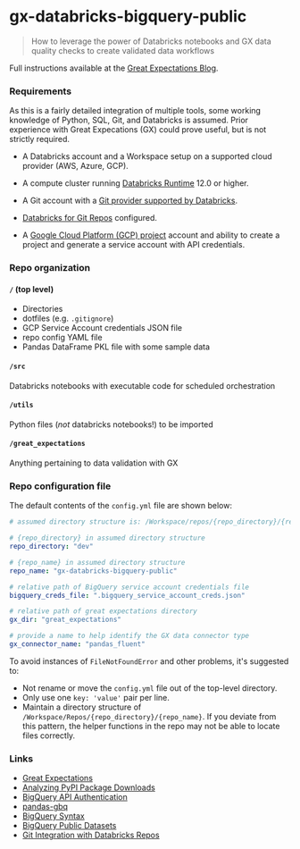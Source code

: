 # gx-databricks-bigquery-public
> How to leverage the power of Databricks notebooks and GX data quality checks to create validated data workflows

Full instructions available at the [Great Expectations Blog](https://greatexpectations.io/blog/gx-databricks-notebooks-a-powerful-alliance-for-validated-data-workflows).


### Requirements

As this is a fairly detailed integration of multiple tools, some working knowledge of Python, SQL, Git, and Databricks is assumed. Prior experience with Great Expecations (GX) could prove useful, but is not strictly required.

- A Databricks account and a Workspace setup on a supported cloud provider (AWS, Azure, GCP).

- A compute cluster running [Databricks Runtime](https://docs.databricks.com/release-notes/runtime/releases.html) 12.0 or higher.

- A Git account with a [Git provider supported by Databricks](https://docs.databricks.com/repos/index.html).

- [Databricks for Git Repos](https://docs.databricks.com/repos/repos-setup.html) configured.

- A [Google Cloud Platform (GCP) project](https://cloud.google.com) account and ability to create a project and generate a service account with API credentials.


### Repo organization


#### `/` (top level)
- Directories 
- dotfiles (e.g. `.gitignore`)
-  GCP Service Account credentials JSON file
-  repo config YAML file
-  Pandas DataFrame PKL file with some sample data

#### `/src`
Databricks notebooks with executable code for scheduled orchestration

#### `/utils`
Python files (_not_ databricks notebooks!) to be imported

#### `/great_expectations` 
Anything pertaining to data validation with GX


### Repo configuration file

The default contents of the `config.yml` file are shown below:

```YAML
# assumed directory structure is: /Workspace/repos/{repo_directory}/{repo_name}

# {repo_directory} in assumed directory structure
repo_directory: "dev"

# {repo_name} in assumed directory structure
repo_name: "gx-databricks-bigquery-public"

# relative path of BigQuery service account credentials file
bigquery_creds_file: ".bigquery_service_account_creds.json"

# relative path of great expectations directory
gx_dir: "great_expectations"

# provide a name to help identify the GX data connector type
gx_connector_name: "pandas_fluent"

```

To avoid instances of `FileNotFoundError` and other problems, it's suggested to:
- Not rename or move the `config.yml` file out of the top-level directory.
- Only use one `key: 'value'` pair per line.
- Maintain a directory structure of `/Workspace/Repos/{repo_directory}/{repo_name}`. If you deviate from this pattern, the helper functions in the repo may not be able to locate files correctly.


### Links
- [Great Expectations](https://greatexpectations.io/)
- [Analyzing PyPI Package Downloads](https://packaging.python.org/en/latest/guides/analyzing-pypi-package-downloads/)
- [BigQuery API Authentication](https://cloud.google.com/bigquery/docs/authentication/)
- [pandas-gbq](https://pandas-gbq.readthedocs.io/en/latest/index.html)
- [BigQuery Syntax](https://cloud.google.com/bigquery/docs/reference/standard-sql/query-syntax)
- [BigQuery Public Datasets](https://cloud.google.com/bigquery/public-data)
- [Git Integration with Databricks Repos](https://docs.databricks.com/repos/index.html)

